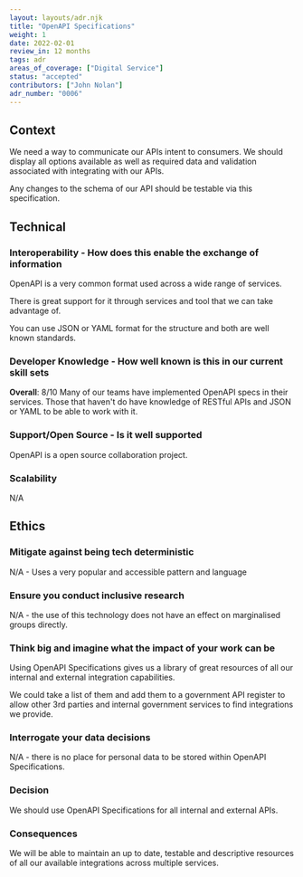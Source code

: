 ```yaml
---
layout: layouts/adr.njk
title: "OpenAPI Specifications"
weight: 1
date: 2022-02-01
review_in: 12 months
tags: adr
areas_of_coverage: ["Digital Service"]
status: "accepted"
contributors: ["John Nolan"]
adr_number: "0006"
---
```


## Context

We need a way to communicate our APIs intent to consumers. We should display all options available as well as required data and validation associated with integrating with our APIs.

Any changes to the schema of our API should be testable via this specification.

## Technical

### Interoperability - How does this enable the exchange of information

OpenAPI is a very common format used across a wide range of services.

There is great support for it through services and tool that we can take advantage of.

You can use JSON or YAML format for the structure and both are well known standards.

### Developer Knowledge - How well known is this in our current skill sets

**Overall**: 8/10
Many of our teams have implemented OpenAPI specs in their services. Those that haven't do have knowledge of RESTful APIs and JSON or YAML to be able to work with it.

### Support/Open Source - Is it well supported

OpenAPI is a open source collaboration project.

### Scalability

N/A

## Ethics

### Mitigate against being tech deterministic

N/A - Uses a very popular and accessible pattern and language

### Ensure you conduct inclusive research

N/A - the use of this technology does not have an effect on marginalised groups directly.

### Think big and imagine what the impact of your work can be

Using OpenAPI Specifications gives us a library of great resources of all our internal and external integration capabilities.

We could take a list of them and add them to a government API register to allow other 3rd parties and internal government services to find integrations we provide.

### Interrogate your data decisions

N/A - there is no place for personal data to be stored within OpenAPI Specifications.

### Decision

We should use OpenAPI Specifications for all internal and external APIs.

### Consequences

We will be able to maintain an up to date, testable and descriptive resources of all our available integrations across multiple services.
